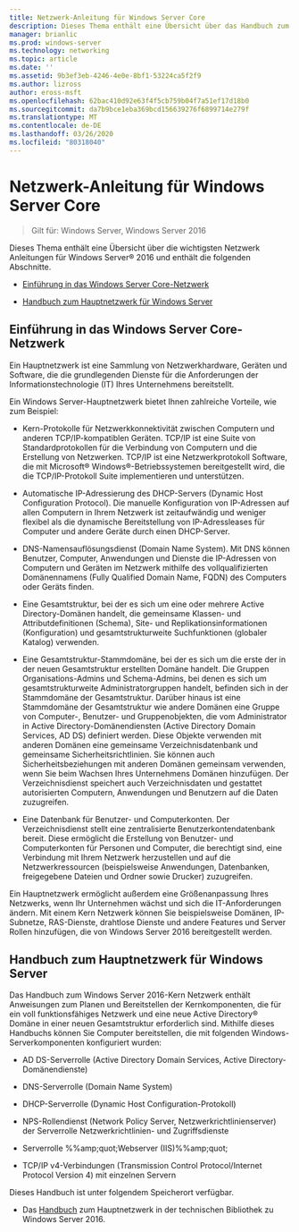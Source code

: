 ```yaml
---
title: Netzwerk-Anleitung für Windows Server Core
description: Dieses Thema enthält eine Übersicht über das Handbuch zum Hauptnetzwerk, mit dem Sie die Kernkomponenten, die für ein voll funktionsfähiges Netzwerk erforderlich sind, und eine neue Active Directory Domäne in einer neuen Gesamtstruktur mit Windows Server 2016 planen und bereitstellen können.
manager: brianlic
ms.prod: windows-server
ms.technology: networking
ms.topic: article
ms.date: ''
ms.assetid: 9b3ef3eb-4246-4e0e-8bf1-53224ca5f2f9
ms.author: lizross
author: eross-msft
ms.openlocfilehash: 62bac410d92e63f4f5cb759b04f7a51ef17d18b0
ms.sourcegitcommit: da7b9bce1eba369bcd156639276f6899714e279f
ms.translationtype: MT
ms.contentlocale: de-DE
ms.lasthandoff: 03/26/2020
ms.locfileid: "80318040"
---
```

# <a name="core-network-guidance-for-windows-server"></a>Netzwerk-Anleitung für Windows Server Core

>Gilt für: Windows Server, Windows Server 2016

Dieses Thema enthält eine Übersicht über die wichtigsten Netzwerk Anleitungen für Windows Server&reg; 2016 und enthält die folgenden Abschnitte.  
  
-   [Einführung in das Windows Server Core-Netzwerk](#bkmk_intro)  
  
-   [Handbuch zum Hauptnetzwerk für Windows Server](#bkmk_core)  
  
## <a name="introduction-to-the-windows-server-core-network"></a><a name="bkmk_intro"></a>Einführung in das Windows Server Core-Netzwerk

Ein Hauptnetzwerk ist eine Sammlung von Netzwerkhardware, Geräten und Software, die die grundlegenden Dienste für die Anforderungen der Informationstechnologie (IT) Ihres Unternehmens bereitstellt.

Ein Windows Server-Hauptnetzwerk bietet Ihnen zahlreiche Vorteile, wie zum Beispiel:

- Kern-Protokolle für Netzwerkkonnektivität zwischen Computern und anderen TCP/IP-kompatiblen Geräten. TCP/IP ist eine Suite von Standardprotokollen für die Verbindung von Computern und die Erstellung von Netzwerken. TCP/IP ist eine Netzwerkprotokoll Software, die mit Microsoft&reg; Windows&reg;-Betriebssystemen bereitgestellt wird, die die TCP/IP-Protokoll Suite implementieren und unterstützen.

- Automatische IP-Adressierung des DHCP-Servers (Dynamic Host Configuration Protocol). Die manuelle Konfiguration von IP-Adressen auf allen Computern in Ihrem Netzwerk ist zeitaufwändig und weniger flexibel als die dynamische Bereitstellung von IP-Adressleases für Computer und andere Geräte durch einen DHCP-Server.

- DNS-Namensauflösungsdienst (Domain Name System). Mit DNS können Benutzer, Computer, Anwendungen und Dienste die IP-Adressen von Computern und Geräten im Netzwerk mithilfe des vollqualifizierten Domänennamens (Fully Qualified Domain Name, FQDN) des Computers oder Geräts finden.

- Eine Gesamtstruktur, bei der es sich um eine oder mehrere Active Directory-Domänen handelt, die gemeinsame Klassen- und Attributdefinitionen (Schema), Site- und Replikationsinformationen (Konfiguration) und gesamtstrukturweite Suchfunktionen (globaler Katalog) verwenden.

- Eine Gesamtstruktur-Stammdomäne, bei der es sich um die erste der in der neuen Gesamtstruktur erstellten Domäne handelt. Die Gruppen Organisations-Admins und Schema-Admins, bei denen es sich um gesamtstrukturweite Administratorgruppen handelt, befinden sich in der Stammdomäne der Gesamtstruktur. Darüber hinaus ist eine Stammdomäne der Gesamtstruktur wie andere Domänen eine Gruppe von Computer-, Benutzer- und Gruppenobjekten, die vom Administrator in Active Directory-Domänendiensten (Active Directory Domain Services, AD DS) definiert werden. Diese Objekte verwenden mit anderen Domänen eine gemeinsame Verzeichnisdatenbank und gemeinsame Sicherheitsrichtlinien. Sie können auch Sicherheitsbeziehungen mit anderen Domänen gemeinsam verwenden, wenn Sie beim Wachsen Ihres Unternehmens Domänen hinzufügen. Der Verzeichnisdienst speichert auch Verzeichnisdaten und gestattet autorisierten Computern, Anwendungen und Benutzern auf die Daten zuzugreifen.

- Eine Datenbank für Benutzer- und Computerkonten. Der Verzeichnisdienst stellt eine zentralisierte Benutzerkontendatenbank bereit. Diese ermöglicht die Erstellung von Benutzer- und Computerkonten für Personen und Computer, die berechtigt sind, eine Verbindung mit Ihrem Netzwerk herzustellen und auf die Netzwerkressourcen (beispielsweise Anwendungen, Datenbanken, freigegebene Dateien und Ordner sowie Drucker) zuzugreifen.

Ein Hauptnetzwerk ermöglicht außerdem eine Größenanpassung Ihres Netzwerks, wenn Ihr Unternehmen wächst und sich die IT-Anforderungen ändern. Mit einem Kern Netzwerk können Sie beispielsweise Domänen, IP-Subnetze, RAS-Dienste, drahtlose Dienste und andere Features und Server Rollen hinzufügen, die von Windows Server 2016 bereitgestellt werden.

## <a name="core-network-guide-for-windows-server"></a><a name="bkmk_core"></a>Handbuch zum Hauptnetzwerk für Windows Server

Das Handbuch zum Windows Server 2016-Kern Netzwerk enthält Anweisungen zum Planen und Bereitstellen der Kernkomponenten, die für ein voll funktionsfähiges Netzwerk und eine neue Active Directory&reg; Domäne in einer neuen Gesamtstruktur erforderlich sind. Mithilfe dieses Handbuchs können Sie Computer bereitstellen, die mit folgenden Windows-Serverkomponenten konfiguriert wurden:

- AD DS-Serverrolle (Active Directory Domain Services, Active Directory-Domänendienste)

- DNS-Serverrolle (Domain Name System)

- DHCP-Serverrolle (Dynamic Host Configuration-Protokoll)

- NPS-Rollendienst (Network Policy Server, Netzwerkrichtlinienserver) der Serverrolle Netzwerkrichtlinien- und Zugriffsdienste

- Serverrolle %%amp;quot;Webserver (IIS)%%amp;quot;

- TCP/IP v4-Verbindungen (Transmission Control Protocol/Internet Protocol Version 4) mit einzelnen Servern

Dieses Handbuch ist unter folgendem Speicherort verfügbar.

- Das [Handbuch](../core-network-guide/Core-Network-Guide.md) zum Hauptnetzwerk in der technischen Bibliothek zu Windows Server 2016.
  


